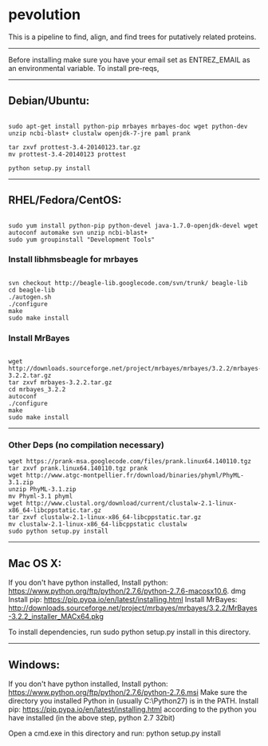 pevolution
==========

This is a pipeline to find, align, and find trees for putatively related proteins.

----------

Before installing make sure you have your email set as ENTREZ_EMAIL as an environmental variable.
To install pre-reqs,

--------------------

## Debian/Ubuntu:

```shell

sudo apt-get install python-pip mrbayes mrbayes-doc wget python-dev unzip ncbi-blast+ clustalw openjdk-7-jre paml prank

tar zxvf prottest-3.4-20140123.tar.gz 
mv prottest-3.4-20140123 prottest

python setup.py install
```
------------------

## RHEL/Fedora/CentOS:

```shell

sudo yum install python-pip python-devel java-1.7.0-openjdk-devel wget autoconf automake svn unzip ncbi-blast+
sudo yum groupinstall "Development Tools"
```
### Install libhmsbeagle for mrbayes

```shell

svn checkout http://beagle-lib.googlecode.com/svn/trunk/ beagle-lib
cd beagle-lib
./autogen.sh
./configure
make
sudo make install
```
### Install MrBayes

```shell

wget http://downloads.sourceforge.net/project/mrbayes/mrbayes/3.2.2/mrbayes-3.2.2.tar.gz
tar zxvf mrbayes-3.2.2.tar.gz
cd mrbayes_3.2.2
autoconf
./configure
make
sudo make install
```
---------

### Other Deps (no compilation necessary)

```shell
wget https://prank-msa.googlecode.com/files/prank.linux64.140110.tgz
tar zxvf prank.linux64.140110.tgz prank
wget http://www.atgc-montpellier.fr/download/binaries/phyml/PhyML-3.1.zip
unzip PhyML-3.1.zip
mv Phyml-3.1 phyml
wget http://www.clustal.org/download/current/clustalw-2.1-linux-x86_64-libcppstatic.tar.gz
tar zxvf clustalw-2.1-linux-x86_64-libcppstatic.tar.gz
mv clustalw-2.1-linux-x86_64-libcppstatic clustalw
sudo python setup.py install
```
--------

## Mac OS X:

If you don't have python installed,
Install python: https://www.python.org/ftp/python/2.7.6/python-2.7.6-macosx10.6.
dmg
Install pip: https://pip.pypa.io/en/latest/installing.html
Install MrBayes: http://downloads.sourceforge.net/project/mrbayes/mrbayes/3.2.2/MrBayes-3.2.2_installer_MACx64.pkg

To install dependencies, run sudo python setup.py install in this directory.

-------

## Windows:

If you don't have python installed,
Install python: https://www.python.org/ftp/python/2.7.6/python-2.7.6.msi
Make sure the directory you installed Python in (usually C:\Python27) is in the 
PATH. 
Install pip: https://pip.pypa.io/en/latest/installing.html according to the python you have installed (in the above step, python 2.7 32bit)

Open a cmd.exe in this directory and run: python setup.py install
